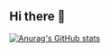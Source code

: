 ## Hi there 👋

[![Anurag's GitHub stats](https://github-readme-stats.vercel.app/apiJonasGMaiaanuraghazra)](https://github.com/anuraghazra/github-readme-stats)

